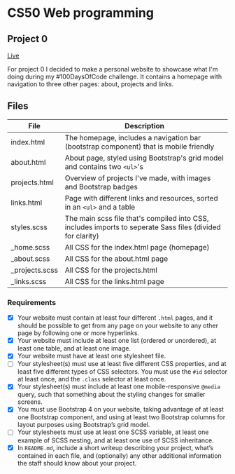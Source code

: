 # CS50 Web programming
## Project 0 

[Live](https://github.com/ElineJ)

For project 0 I decided to make a personal website to showcase what I'm doing during my #100DaysOfCode challenge. It contains a homepage with navigation to three other pages: about, projects and links.

## Files

File           | Description
-------------  | -------------
index.html     | The homepage, includes a navigation bar (bootstrap component) that is mobile friendly 
about.html     | About page, styled using Bootstrap's grid model and contains two `<ul>`'s
projects.html  | Overview of projects I've made, with images and Bootstrap badges
links.html     | Page with different links and resources, sorted in an `<ul>` and a table
styles.scss    | The main scss file that's compiled into CSS, includes imports to seperate Sass files (divided for clarity)
_home.scss     | All CSS for the index.html page (homepage)
_about.scss    | All CSS for the about.html page
_projects.scss | All CSS for the projects.html
_links.scss    | All CSS for the links.html page



### Requirements
- [x] Your website must contain at least four different `.html` pages, and it should be possible to get from any page on your website to any other page by following one or more hyperlinks.
- [x] Your website must include at least one list (ordered or unordered), at least one table, and at least one image.
- [x] Your website must have at least one stylesheet file.
- [ ] Your stylesheet(s) must use at least five different CSS properties, and at least five different types of CSS selectors. You must use the `#id` selector at least once, and the `.class` selector at least once.
- [x] Your stylesheet(s) must include at least one mobile-responsive `@media` query, such that something about the styling changes for smaller screens.
- [x] You must use Bootstrap 4 on your website, taking advantage of at least one Bootstrap component, and using at least two Bootstrap columns for layout purposes using Bootstrap’s grid model.
- [ ] Your stylesheets must use at least one SCSS variable, at least one example of SCSS nesting, and at least one use of SCSS inheritance.
- [x] In `README.md`, include a short writeup describing your project, what’s contained in each file, and (optionally) any other additional information the staff should know about your project.